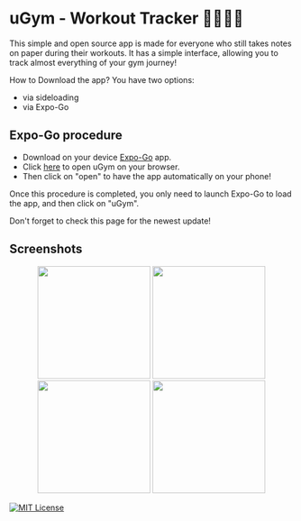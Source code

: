 
# uGym - Workout Tracker 🏋🏽💪🏼

This simple and open source app is made for everyone who still takes notes on paper during their workouts. It has a simple interface, allowing you to track almost everything of your gym journey!

How to Download the app?
You have two options:
- via sideloading
- via Expo-Go




## Expo-Go procedure

- Download on your device [Expo-Go](https://expo.dev/go) app.
- Click [here](https://tinyurl.com/uGymRelease) to open uGym on your browser.
- Then click on "open" to have the app automatically on your phone!

Once this procedure is completed, you only need to launch Expo-Go to load the app, and then click on "uGym".

Don't forget to check this page for the newest update!



## Screenshots

<p align="center">
  <img src="https://github.com/user-attachments/assets/373cb2d1-5eda-47f2-88d9-0f2898c92a51" width="200" margin-left="20px"/>
  <img src="https://github.com/user-attachments/assets/2d54777f-4303-4811-90ee-e26c9e541f41" width="200"/>
  <img src="https://github.com/user-attachments/assets/6d6c3791-676c-4941-8455-2b88df644206" width="200"/>
  <img src="https://github.com/user-attachments/assets/070b77e6-feae-4d8d-8d60-aa344ac8caac" width="200"/>
</p>


[![MIT License](https://img.shields.io/badge/License-MIT-green.svg)](https://choosealicense.com/licenses/mit/)
